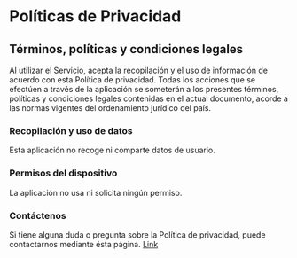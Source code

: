 # Políticas de Privacidad
## Términos, políticas y condiciones legales
Al utilizar el Servicio, acepta la recopilación y el uso de información de acuerdo con esta Política de privacidad. Todas los acciones que se efectúen a través de la aplicación se someterán a los presentes términos, políticas y condiciones legales contenidas en el actual documento, acorde a las normas vigentes del ordenamiento jurídico del país.
### Recopilación y uso de datos
Esta aplicación no recoge ni comparte datos de usuario.
### Permisos del dispositivo
La aplicación no usa ni solicita ningún permiso.
### Contáctenos
Si tiene alguna duda o pregunta sobre la Política de privacidad, puede contactarnos mediante ésta página. [Link](https://fpabl0.github.io/es#contact)